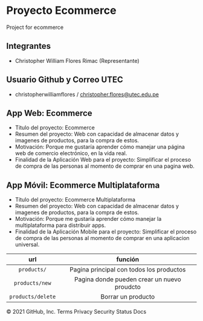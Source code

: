 # Proyecto Ecommerce
Project for ecommerce

## Integrantes
- Christopher William Flores Rimac (Representante)

## Usuario Github y Correo UTEC
- christopherwilliamflores / christopher.flores@utec.edu.pe

## App Web: Ecommerce  

- Título del proyecto: Ecommerce
- Resumen del proyecto: Web con capacidad de almacenar datos y imagenes de productos, para la compra de estos.
- Motivación: Porque me gustaría aprender cómo manejar una página web de comercio electrónico, en la vida real.
- Finalidad de la Aplicación Web para el proyecto: Simplificar el proceso de compra de las personas al momento de comprar en una pagina web.

## App Móvil: Ecommerce Multiplataforma

- Título del proyecto: Ecommerce Multiplataforma
- Resumen del proyecto: Web con capacidad de almacenar datos y imagenes de productos, para la compra de estos.
- Motivación:  Porque me gustaría aprender cómo manejar la multiplataforma para distribuir apps.
- Finalidad de la Aplicación Mobile para el proyecto: Simplificar el proceso de compra de las personas al momento de comprar en una aplicacion universal.

| url | función |
| :---: | :---: |
| ```products/``` | Pagina principal con todos los productos |
| ```products/new``` | Pagina donde pueden crear un nuevo proudcto|
| ```products/delete``` | Borrar un producto |


© 2021 GitHub, Inc.
Terms
Privacy
Security
Status
Docs